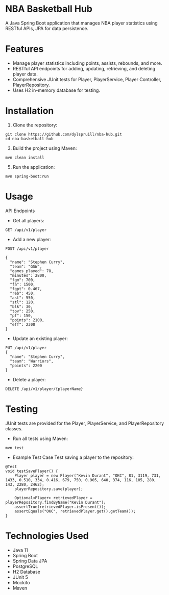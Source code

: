 # NBA Basketball Hub
A Java Spring Boot application that manages NBA player statistics using RESTful APIs, JPA for data persistence.

# Features

* Manage player statistics including points, assists, rebounds, and more.
* RESTful API endpoints for adding, updating, retrieving, and deleting player data.
* Comprehensive JUnit tests for Player, PlayerService, Player Controller, PlayerRepository.
* Uses H2 in-memory database for testing.
  
# Installation

1. Clone the repository:
```
git clone https://github.com/dylspruill/nba-hub.git
cd nba-basketball-hub
```

3. Build the project using Maven:
```
mvn clean install
```

5. Run the application:
```
mvn spring-boot:run
```

# Usage
API Endpoints

* Get all players:
```
GET /api/v1/player
```
* Add a new player:
```
POST /api/v1/player

{
  "name": "Stephen Curry",
  "team": "GSW",
  "games_played": 78,
  "minutes": 2800,
  "fgm": 700,
  "fa": 1500,
  "fgpt": 0.467,
  "reb": 450,
  "ast": 550,
  "stl": 120,
  "blk": 30,
  "tov": 250,
  "pf": 150,
  "points": 2100,
  "eff": 2300
}
```
* Update an existing player:
```
PUT /api/v1/player
{
  "name": "Stephen Curry",
  "team": "Warriors",
  "points": 2200
}
```
* Delete a player:
```
DELETE /api/v1/player/{playerName}
```

# Testing
JUnit tests are provided for the Player, PlayerService, and PlayerRepository classes.
  
* Run all tests using Maven:
```
mvn test
```

* Example Test Case
Test saving a player to the repository:
```
@Test
void testSavePlayer() {
    Player player = new Player("Kevin Durant", "OKC", 81, 3119, 731, 1433, 0.510, 334, 0.416, 679, 750, 0.905, 640, 374, 116, 105, 280, 143, 2280, 2462);
    playerRepository.save(player);
  
    Optional<Player> retrievedPlayer = playerRepository.findByName("Kevin Durant");
    assertTrue(retrievedPlayer.isPresent());
    assertEquals("OKC", retrievedPlayer.get().getTeam());
}
```

# Technologies Used

* Java 11
* Spring Boot
* Spring Data JPA
* PostgreSQL
* H2 Database
* JUnit 5
* Mockito
* Maven
